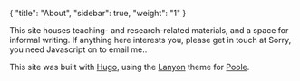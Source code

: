 {
    "title": "About",
    "sidebar": true,
    "weight": "1"
}

<p class="message">
  This site houses teaching- and research-related materials, and a space for informal writing. If anything here interests you, please get in touch at 
<script type="text/javascript">
//  A wizard to generate this code is at http://www.jottings.com/obfuscator/
{ coded = "7sH3.zvStH3bGS@IbGv3.jsb"
  key = "rLKYgvC7QF5E4yn9HZpMqcXBoRwxIVPdNalmkAShOUWiTjJus6z081e2fG3btD"
  shift=coded.length
  link=""
  for (i=0; i<coded.length; i++) {
    if (key.indexOf(coded.charAt(i))==-1) {
      ltr = coded.charAt(i)
      link += (ltr)
    }
    else {     
      ltr = (key.indexOf(coded.charAt(i))-shift+key.length) % key.length
      link += (key.charAt(ltr))
    }
  }
document.write("<a href='mailto:"+link+"'>"+link+"</a>")
}
//-->
</script><noscript>Sorry, you need Javascript on to email me.</noscript>. 
</p>

This site was built with [Hugo](http://hugo.spf13.com), using the [Lanyon](http://lanyon.getpoole.com) theme for [Poole](http://getpoole.com). 

